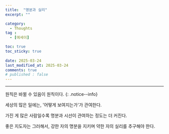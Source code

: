 ```yaml
---
title:  "명분과 실리" 
excerpt: ""

category:
  - Thoughts
tag :
  - [에세이]

toc: true
toc_sticky: true
 
date: 2025-03-24
last_modified_at: 2025-03-24
comments: true
# published : false
---
```


---

원칙은 바뀔 수 있음이 원칙이다.
{: .notice--info}

세상의 많은 일에는, '어떻게 보여지는가'가 관여한다.

가진 게 많은 사람일수록 명분과 시선이 관여하는 정도는 더 커진다.

좋은 지도자는 그러해서, 강한 자의 명분을 지키며 약한 자의 실리를 추구해야 한다.